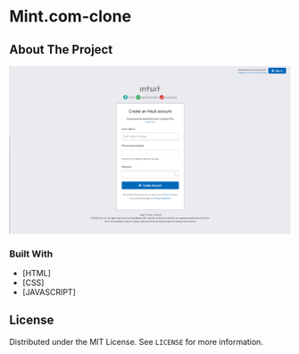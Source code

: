 # Mint.com-clone

<!-- ABOUT THE PROJECT -->

## About The Project

<img src="img/mint-clone-ahyoung.png">

### Built With

- [HTML]
- [CSS]
- [JAVASCRIPT]

<!-- LICENSE -->

## License

Distributed under the MIT License. See `LICENSE` for more information.
